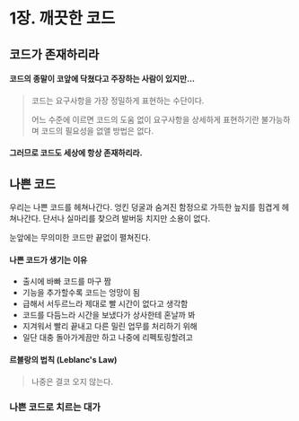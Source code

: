 # 1장. 깨끗한 코드

## 코드가 존재하리라

#### 코드의 종말이 코앞에 닥쳤다고 주장하는 사람이 있지만...

> 코드는 요구사항을 가장 정밀하게 표현하는 수단이다.
> 
> 어느 수준에 이르면 코드의 도움 없이 요구사항을 상세하게 표현하기란 불가능하며 코드의 필요성을 없앨 방법은 없다.

#### 그러므로 코드도 세상에 항상 존재하리라.

## 나쁜 코드

우리는 나쁜 코드를 헤쳐나간다. 엉킨 덩굴과 숨겨진 함정으로 가득한 늪지를 힘겹게 헤쳐나간다. 단서나 실마리를 찾으려 발버둥 치지만 소용이 없다.
 
눈앞에는 무의미한 코드만 끝없이 펼쳐진다.

#### 나쁜 코드가 생기는 이유

- 출시에 바빠 코드를 마구 짬
- 기능을 추가할수록 코드는 엉망이 됨
- 급해서 서두르느라 제대로 빨 시간이 없다고 생각함
- 코드를 다듬느라 시간을 보냈다가 상사한테 혼날까 봐
- 지겨워서 빨리 끝내고 다른 밀린 업무를 처리하기 위해
- 일단 대충 돌아가게끔만 하고 나중에 리펙토링할려고

#### 르블랑의 법칙 (Leblanc's Law)

> 나중은 결코 오지 않는다.

### 나쁜 코드로 치르는 대가
